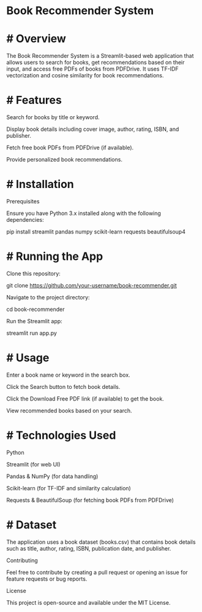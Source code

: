 # Book Recommender System

# # Overview

The Book Recommender System is a Streamlit-based web application that allows users to search for books, get recommendations based on their input, and access free PDFs of books from PDFDrive. It uses TF-IDF vectorization and cosine similarity for book recommendations.

# # Features

Search for books by title or keyword.

Display book details including cover image, author, rating, ISBN, and publisher.

Fetch free book PDFs from PDFDrive (if available).

Provide personalized book recommendations.

# # Installation

Prerequisites

Ensure you have Python 3.x installed along with the following dependencies:

pip install streamlit pandas numpy scikit-learn requests beautifulsoup4

# # Running the App

Clone this repository:

git clone https://github.com/your-username/book-recommender.git

Navigate to the project directory:

cd book-recommender

Run the Streamlit app:

streamlit run app.py

# # Usage

Enter a book name or keyword in the search box.

Click the Search button to fetch book details.

Click the Download Free PDF link (if available) to get the book.

View recommended books based on your search.

# # Technologies Used

Python

Streamlit (for web UI)

Pandas & NumPy (for data handling)

Scikit-learn (for TF-IDF and similarity calculation)

Requests & BeautifulSoup (for fetching book PDFs from PDFDrive)

# # Dataset

The application uses a book dataset (books.csv) that contains book details such as title, author, rating, ISBN, publication date, and publisher.

Contributing

Feel free to contribute by creating a pull request or opening an issue for feature requests or bug reports.

License

This project is open-source and available under the MIT License.

